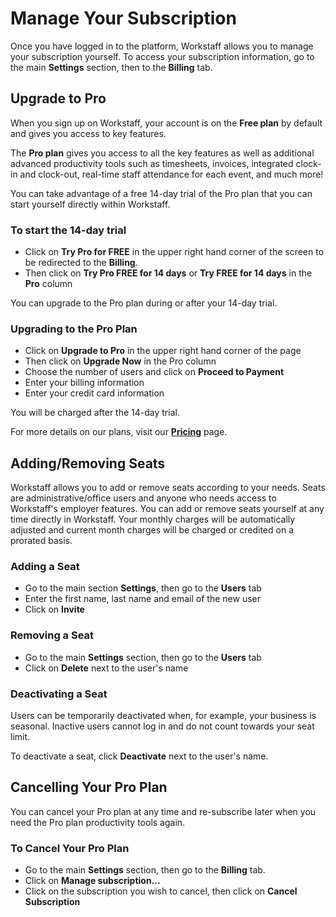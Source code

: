 # Manage Your Subscription
Once you have logged in to the platform, Workstaff allows you to manage your subscription yourself.
To access your subscription information, go to the main **Settings** section, then to the **Billing** tab.



## Upgrade to Pro
When you sign up on Workstaff, your account is on the **Free plan** by default and gives you access to key features.

The **Pro plan** gives you access to all the key features as well as additional advanced productivity tools such as timesheets, invoices, integrated clock-in and clock-out, real-time staff attendance for each event, and much more!

You can take advantage of a free 14-day trial of the Pro plan that you can start yourself directly within Workstaff.

### To start the 14-day trial
- Click on **Try Pro for FREE** in the upper right hand corner of the screen to be redirected to the **Billing**.
- Then click on **Try Pro FREE for 14 days** or **Try FREE for 14 days** in the **Pro** column  
 
You can upgrade to the Pro plan during or after your 14-day trial. 

### Upgrading to the Pro Plan 
- Click on **Upgrade to Pro** in the upper right hand corner of the page
- Then click on **Upgrade Now** in the Pro column
- Choose the number of users and click on **Proceed to Payment**
- Enter your billing information
- Enter your credit card information

You will be charged after the 14-day trial.

For more details on our plans, visit our [**Pricing**](https://workstaff.app/pricing) page.

## Adding/Removing Seats
Workstaff allows you to add or remove seats according to your needs. Seats are administrative/office users and anyone who needs access to Workstaff's employer features. You can add or remove seats yourself at any time directly in Workstaff. Your monthly charges will be automatically adjusted and current month charges will be charged or credited on a prorated basis.

### Adding a Seat
- Go to the main section **Settings**, then go to the **Users** tab
- Enter the first name, last name and email of the new user
- Click on **Invite**

### Removing a Seat
- Go to the main **Settings** section, then go to the **Users** tab
- Click on **Delete** next to the user's name

### Deactivating a Seat
Users can be temporarily deactivated when, for example, your business is seasonal. Inactive users cannot log in and do not count towards your seat limit.

To deactivate a seat, click **Deactivate** next to the user's name.

## Cancelling Your Pro Plan
You can cancel your Pro plan at any time and re-subscribe later when you need the Pro plan productivity tools again.

### To Cancel Your Pro Plan
- Go to the main **Settings** section, then go to the **Billing** tab.
- Click on **Manage subscription...**
- Click on the subscription you wish to cancel, then click on **Cancel Subscription** 

